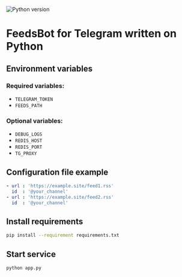 ![Python version](https://img.shields.io/badge/python-3.5-brightgreen.svg)
<!--[![Build Status](https://travis-ci.org/shpaker/pyFeedsTgBot.svg?branch=master)](https://travis-ci.org/shpaker/pyFeedsTgBot)  -->
# FeedsBot for Telegram written on Python

## Environment variables

### Required variables:

* `TELEGRAM_TOKEN`
* `FEEDS_PATH`

### Optional variables:

* `DEBUG_LOGS`
* `REDIS_HOST`
* `REDIS_PORT`
* `TG_PROXY`

## Configuration file example

```yaml
- url : 'https://example.site/feed1.rss'
  id  : '@your_channel'
- url : 'https://example.site/feed2.rss'
  id  : '@your_channel'
```

## Install requirements

```bash
pip install --requirement requirements.txt
```

## Start service

```python
python app.py
```
